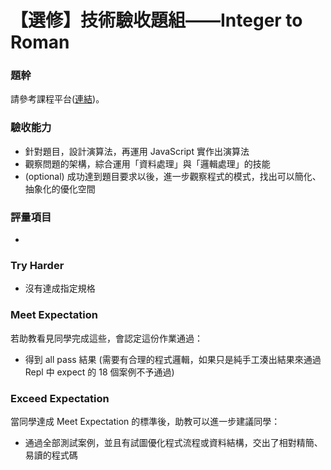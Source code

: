 # 【選修】技術驗收題組——Integer to Roman

### 題幹
請參考課程平台([連結](https://lighthouse.alphacamp.co/courses/40/assignments/1236))。

### 驗收能力
* 針對題目，設計演算法，再運用 JavaScript 實作出演算法
* 觀察問題的架構，綜合運用「資料處理」與「邏輯處理」的技能
* (optional) 成功達到題目要求以後，進一步觀察程式的模式，找出可以簡化、抽象化的優化空間
### 評量項目
* 
### Try Harder
* 沒有達成指定規格
### Meet Expectation
若助教看見同學完成這些，會認定這份作業通過：
* 得到 all pass 結果 (需要有合理的程式邏輯，如果只是純手工湊出結果來通過 Repl 中 expect 的 18 個案例不予通過)
### Exceed Expectation
當同學達成 Meet Expectation 的標準後，助教可以進一步建議同學：
* 通過全部測試案例，並且有試圖優化程式流程或資料結構，交出了相對精簡、易讀的程式碼